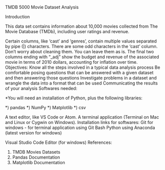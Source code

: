 TMDB 5000 Movie Dataset Analysis

Introduction

This data set contains information about 10,000 movies collected from The Movie Database (TMDb), including user ratings and revenue.

Certain columns, like ‘cast’ and ‘genres’, contain multiple values separated by pipe (|) characters.
There are some odd characters in the ‘cast’ column. Don’t worry about cleaning them. You can leave them as is.
The final two columns ending with “_adj” show the budget and revenue of the associated movie in terms of 2010 dollars, accounting for inflation over time.
Objectives:
Know all the steps involved in a typical data analysis process
Be comfortable posing questions that can be answered with a given dataset and then answering those questions
Investigate problems in a dataset and wrangle the data into a format that can be used
Communicating the results of your analysis
Softwares needed:

*You will need an installation of Python, plus the following libraries:

*) pandas
*) NumPy
*) Matplotlib
*) csv

A text editor, like VS Code or Atom.
A terminal application (Terminal on Mac and Linux or Cygwin on Windows).
Installation links for softwares:
Git for windows - for terminal application using Git Bash
Python using Anaconda (latest version for windows)

Visual Studio Code Editor (for windows)
References:
1) TMDB Movies Datasets
2) Pandas Documentation
3) Matplotlib Documentation
